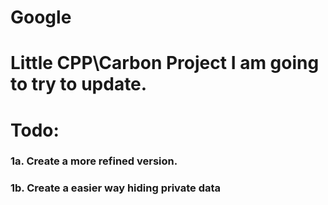 # Google

# Little CPP\Carbon Project I am going to try to update.
# Todo:
### 1a. Create a more refined version.
### 1b. Create a easier way hiding private data
